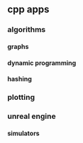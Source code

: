 ## cpp apps

### algorithms

#### graphs

#### dynamic programming

#### hashing

### plotting

### unreal engine

#### simulators

